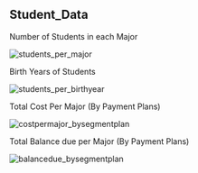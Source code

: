 ## Student_Data

Number of Students in each Major 


![students_per_major](https://github.com/ygezu/Student_Data/assets/159511253/4c239e8f-970f-4633-a85b-4a6c1a8fb1aa)


Birth Years of Students 

![students_per_birthyear](https://github.com/ygezu/Student_Data/assets/159511253/9a3e3625-434b-4218-b58e-c9e936ded429)


Total Cost Per Major (By Payment Plans)

![costpermajor_bysegmentplan](https://github.com/ygezu/Student_Data/assets/159511253/7c9e1ecd-d313-43a4-a3ed-98b1a4f6b795)


Total Balance due per Major (By Payment Plans)

![balancedue_bysegmentplan](https://github.com/ygezu/Student_Data/assets/159511253/d53d4dc0-205b-4f9a-bda0-41d5f00f2bbe)
